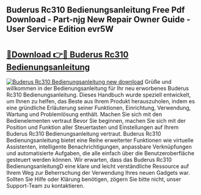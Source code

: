 ## Buderus Rc310 Bedienungsanleitung Free Pdf Download - Part-njg New Repair Owner Guide - User Service Edition evr5W

# <h2><a href="http://df50tm0.blite.top/?on=Buderus+Rc310+Bedienungsanleitung">🔗Download 👉🔴 Buderus Rc310 Bedienungsanleitung</a></h2>

[![Buderus Rc310 Bedienungsanleitung new download](https://i.imgur.com/lujVjoI.png)](http://df50tm0.blite.top/?on=Buderus+Rc310+Bedienungsanleitung)
Grüße und willkommen in der Bedienungsanleitung für Ihr neu erworbenes Buderus Rc310 Bedienungsanleitung. Dieses Handbuch wurde speziell entwickelt, um Ihnen zu helfen, das Beste aus Ihrem Produkt herauszuholen, indem es eine gründliche Erläuterung seiner Funktionen, Einrichtung, Verwendung, Wartung und Problemlösung enthält. Machen Sie sich mit den Bedienelementen vertraut Bevor Sie beginnen, machen Sie sich mit der Position und Funktion aller Steuertasten und Einstellungen auf Ihrem Buderus Rc310 Bedienungsanleitung vertraut. Buderus Rc310 Bedienungsanleitung bietet eine Reihe erweiterter Funktionen wie virtuelle Assistenten, intelligente Benachrichtigungen, anpassbare Verknüpfungen und automatisierte Aufgaben, die alle einfach über die Benutzeroberfläche gesteuert werden können. Wir erwarten, dass das Buderus Rc310 BedienungsanleitungD eine klare und leicht verständliche Ressource auf Ihrem Weg zur Beherrschung der Verwendung Ihres neuen Gadgets war. Sollten Sie Hilfe oder Klärung benötigen, zögern Sie bitte nicht, unser Support-Team zu kontaktieren.
